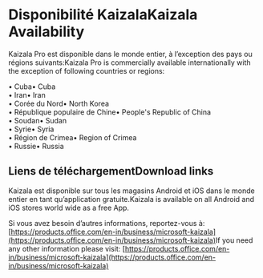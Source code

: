# <a name="kaizala-availability"></a><span data-ttu-id="fb061-101">Disponibilité Kaizala</span><span class="sxs-lookup"><span data-stu-id="fb061-101">Kaizala Availability</span></span> 

<span data-ttu-id="fb061-102">Kaizala Pro est disponible dans le monde entier, à l’exception des pays ou régions suivants:</span><span class="sxs-lookup"><span data-stu-id="fb061-102">Kaizala Pro is commercially available internationally with the exception of following countries or regions:</span></span>

<span data-ttu-id="fb061-103">• Cuba</span><span class="sxs-lookup"><span data-stu-id="fb061-103">• Cuba</span></span>
<br>
<span data-ttu-id="fb061-104">• Iran</span><span class="sxs-lookup"><span data-stu-id="fb061-104">• Iran</span></span>
<br>
<span data-ttu-id="fb061-105">• Corée du Nord</span><span class="sxs-lookup"><span data-stu-id="fb061-105">• North Korea</span></span>
<br>
<span data-ttu-id="fb061-106">• République populaire de Chine</span><span class="sxs-lookup"><span data-stu-id="fb061-106">• People's Republic of China</span></span>
<br>
<span data-ttu-id="fb061-107">• Soudan</span><span class="sxs-lookup"><span data-stu-id="fb061-107">• Sudan</span></span>
<br>
<span data-ttu-id="fb061-108">• Syrie</span><span class="sxs-lookup"><span data-stu-id="fb061-108">• Syria</span></span>
<br>
<span data-ttu-id="fb061-109">• Région de Crimea</span><span class="sxs-lookup"><span data-stu-id="fb061-109">• Region of Crimea</span></span>
<br>
<span data-ttu-id="fb061-110">• Russie</span><span class="sxs-lookup"><span data-stu-id="fb061-110">• Russia</span></span>
<br>

## <a name="download-links"></a><span data-ttu-id="fb061-111">Liens de téléchargement</span><span class="sxs-lookup"><span data-stu-id="fb061-111">Download links</span></span>

<span data-ttu-id="fb061-112">Kaizala est disponible sur tous les magasins Android et iOS dans le monde entier en tant qu’application gratuite.</span><span class="sxs-lookup"><span data-stu-id="fb061-112">Kaizala is available on all Android and iOS stores world wide as a free App.</span></span>

<span data-ttu-id="fb061-113">Si vous avez besoin d’autres informations, reportez-vous à:[https://products.office.com/en-in/business/microsoft-kaizala](https://products.office.com/en-in/business/microsoft-kaizala)</span><span class="sxs-lookup"><span data-stu-id="fb061-113">If you need any other information please visit: [https://products.office.com/en-in/business/microsoft-kaizala](https://products.office.com/en-in/business/microsoft-kaizala)</span></span>
